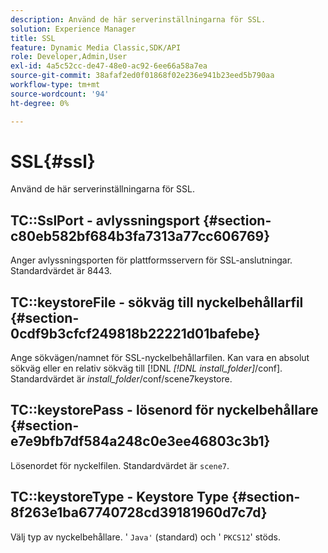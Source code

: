 ```yaml
---
description: Använd de här serverinställningarna för SSL.
solution: Experience Manager
title: SSL
feature: Dynamic Media Classic,SDK/API
role: Developer,Admin,User
exl-id: 4a5c52cc-de47-48e0-ac92-6ee66a58a7ea
source-git-commit: 38afaf2ed0f01868f02e236e941b23eed5b790aa
workflow-type: tm+mt
source-wordcount: '94'
ht-degree: 0%

---
```


# SSL{#ssl}

Använd de här serverinställningarna för SSL.

## TC::SslPort - avlyssningsport {#section-c80eb582bf684b3fa7313a77cc606769}

Anger avlyssningsporten för plattformsservern för SSL-anslutningar. Standardvärdet är 8443.

## TC::keystoreFile - sökväg till nyckelbehållarfil {#section-0cdf9b3cfcf249818b22221d01bafebe}

Ange sökvägen/namnet för SSL-nyckelbehållarfilen. Kan vara en absolut sökväg eller en relativ sökväg till [!DNL *[!DNL install_folder]*/conf]. Standardvärdet är *install_folder*/conf/scene7keystore.

## TC::keystorePass - lösenord för nyckelbehållare {#section-e7e9bfb7df584a248c0e3ee46803c3b1}

Lösenordet för nyckelfilen. Standardvärdet är `scene7`.

## TC::keystoreType - Keystore Type {#section-8f263e1ba67740728cd39181960d7c7d}

Välj typ av nyckelbehållare. &#39; `Java'` (standard) och &#39; `PKCS12`&#39; stöds.
